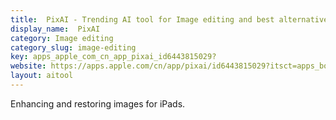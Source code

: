 ```yaml
---
title:  PixAI - Trending AI tool for Image editing and best alternatives
display_name:  PixAI
category: Image editing
category_slug: image-editing
key: apps_apple_com_cn_app_pixai_id6443815029?
website: https://apps.apple.com/cn/app/pixai/id6443815029?itsct=apps_box_link&itscg=30200
layout: aitool
---
```


Enhancing and restoring images for iPads.
